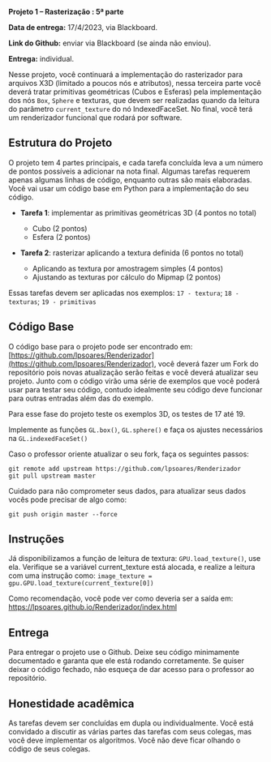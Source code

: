 
**Projeto 1 – Rasterização : 5ª parte**

**Data de entrega:** 17/4/2023, via Blackboard.

**Link do Github:** enviar via Blackboard (se ainda não enviou).

**Entrega:** individual.

Nesse projeto, você continuará a implementação do rasterizador para arquivos X3D (limitado a poucos nós e atributos), nessa terceira parte você deverá tratar primitivas geométricas (Cubos e Esferas) pela implementação dos nós `Box`, `Sphere` e texturas, que devem ser realizadas quando da leitura do parâmetro `current_texture` do nó IndexedFaceSet. No final, você terá um renderizador funcional que rodará por software.

## Estrutura do Projeto

O projeto tem 4 partes principais, e cada tarefa concluída leva a um número de pontos possíveis a adicionar na nota final. Algumas tarefas requerem apenas algumas linhas de código, enquanto outras são mais elaboradas. Você vai usar um código base em Python para a implementação do seu código.


* **Tarefa 1**: implementar as primitivas geométricas 3D (4 pontos no total)
    - Cubo (2 pontos)
    - Esfera (2 pontos)

* **Tarefa 2**: rasterizar aplicando a textura definida (6 pontos no total)
    - Aplicando as textura por amostragem simples (4 pontos)
    - Ajustando as texturas por cálculo do Mipmap (2 pontos)

Essas tarefas devem ser aplicadas nos exemplos: `17 - textura`; `18 - texturas`; `19 - primitivas`


## Código Base

O código base para o projeto pode ser encontrado em: [https://github.com/lpsoares/Renderizador](https://github.com/lpsoares/Renderizador), você deverá fazer um Fork do repositório pois novas atualização serão feitas e você deverá atualizar seu projeto. Junto com o código virão uma série de exemplos que você poderá usar para testar seu código, contudo idealmente seu código deve funcionar para outras entradas além das do exemplo.

Para esse fase do projeto teste os exemplos 3D, os testes de 17 até 19.

Implemente as funções `GL.box()`, `GL.sphere()` e faça os ajustes necessários na `GL.indexedFaceSet()`

Caso o professor oriente atualizar o seu fork, faça os seguintes passos:

```
git remote add upstream https://github.com/lpsoares/Renderizador
git pull upstream master
```

Cuidado para não comprometer seus dados, para atualizar seus dados vocês pode precisar de algo como:

```
git push origin master --force
```

## Instruções

Já disponibilizamos a função de leitura de textura: `GPU.load_texture()`, use ela. Verifique se a variável current_texture está alocada, e realize a leitura com uma instrução como: `image_texture = gpu.GPU.load_texture(current_texture[0])`

Como recomendação, você pode ver como deveria ser a saída em: https://lpsoares.github.io/Renderizador/index.html


## Entrega

Para entregar o projeto use o Github. Deixe seu código minimamente documentado e garanta que ele está rodando corretamente. Se quiser deixar o código fechado, não esqueça de dar acesso para o professor ao repositório.


## Honestidade acadêmica

As tarefas devem ser concluídas em dupla ou individualmente. Você está convidado a discutir as várias partes das tarefas com seus colegas, mas você deve implementar os algoritmos. Você não deve ficar olhando o código de seus colegas.
